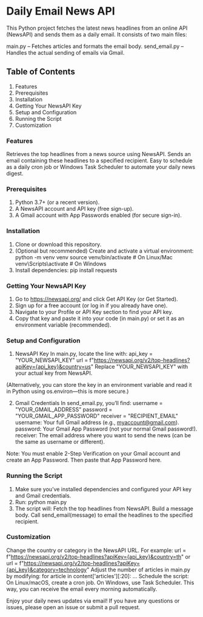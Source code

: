 # Daily Email News API
This Python project fetches the latest news headlines from an online API (NewsAPI) and sends them as a daily email. It consists of two main files:

main.py – Fetches articles and formats the email body.
send_email.py – Handles the actual sending of emails via Gmail.

## Table of Contents
1. Features
2. Prerequisites
3. Installation
4. Getting Your NewsAPI Key
5. Setup and Configuration
6. Running the Script
7. Customization
   
### Features
Retrieves the top headlines from a news source using NewsAPI.
Sends an email containing these headlines to a specified recipient.
Easy to schedule as a daily cron job or Windows Task Scheduler to automate your daily news digest.

### Prerequisites
1. Python 3.7+ (or a recent version).
2. A NewsAPI account and API key (free sign-up).
3. A Gmail account with App Passwords enabled (for secure sign-in).

### Installation
1. Clone or download this repository.
2. (Optional but recommended) Create and activate a virtual environment:
python -m venv venv
source venv/bin/activate   # On Linux/Mac
venv\Scripts\activate      # On Windows
3. Install dependencies:
pip install requests

### Getting Your NewsAPI Key
1. Go to https://newsapi.org/ and click Get API Key (or Get Started).
2. Sign up for a free account (or log in if you already have one).
3. Navigate to your Profile or API Key section to find your API key.
4. Copy that key and paste it into your code (in main.py) or set it as an environment variable (recommended).
   
### Setup and Configuration
1. NewsAPI Key
In main.py, locate the line with:
api_key = "YOUR_NEWSAPI_KEY"
url = f"https://newsapi.org/v2/top-headlines?apiKey={api_key}&country=us"
Replace "YOUR_NEWSAPI_KEY" with your actual key from NewsAPI.

(Alternatively, you can store the key in an environment variable and read it in Python using os.environ—this is more secure.)

2. Gmail Credentials
In send_email.py, you’ll find:
username = "YOUR_GMAIL_ADDRESS"
password = "YOUR_GMAIL_APP_PASSWORD"
receiver = "RECIPIENT_EMAIL"
username: Your full Gmail address (e.g., myaccount@gmail.com).
password: Your Gmail App Password (not your normal Gmail password!).
receiver: The email address where you want to send the news (can be the same as username or different).

Note: You must enable 2-Step Verification on your Gmail account and create an App Password. Then paste that App Password here.

### Running the Script
1. Make sure you’ve installed dependencies and configured your API key and Gmail credentials.
2. Run:
python main.py
3. The script will:
Fetch the top headlines from NewsAPI.
Build a message body.
Call send_email(message) to email the headlines to the specified recipient.

### Customization
Change the country or category in the NewsAPI URL. For example:
url = f"https://newsapi.org/v2/top-headlines?apiKey={api_key}&country=th"
or
url = f"https://newsapi.org/v2/top-headlines?apiKey={api_key}&category=technology"
Adjust the number of articles in main.py by modifying:
for article in content['articles'][:20]:
    ...
Schedule the script:
On Linux/macOS, create a cron job.
On Windows, use Task Scheduler. This way, you can receive the email every morning automatically.


Enjoy your daily news updates via email! If you have any questions or issues, please open an issue or submit a pull request.
